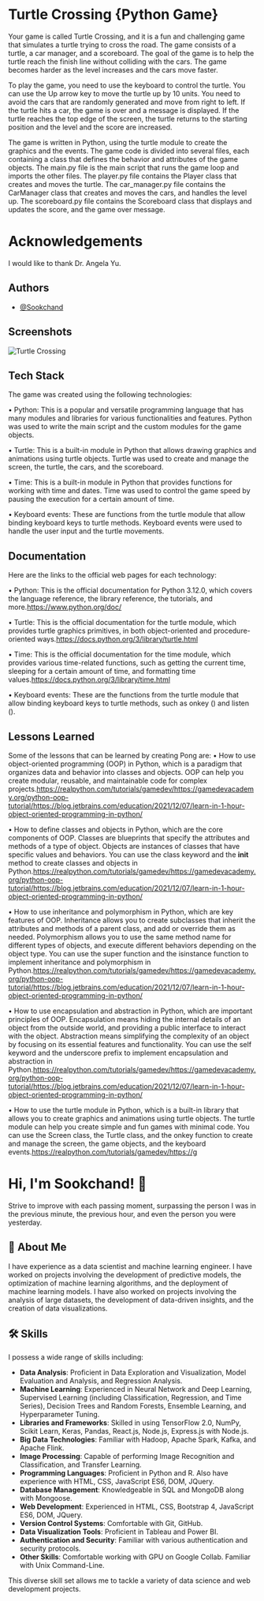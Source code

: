 
#  Turtle Crossing {Python Game}
Your game is called Turtle Crossing, and it is a fun and challenging game that simulates a turtle trying to cross the road. The game consists of a turtle, a car manager, and a scoreboard. The goal of the game is to help the turtle reach the finish line without colliding with the cars. The game becomes harder as the level increases and the cars move faster.

To play the game, you need to use the keyboard to control the turtle. You can use the Up arrow key to move the turtle up by 10 units. You need to avoid the cars that are randomly generated and move from right to left. If the turtle hits a car, the game is over and a message is displayed. If the turtle reaches the top edge of the screen, the turtle returns to the starting position and the level and the score are increased.

The game is written in Python, using the turtle module to create the graphics and the events. The game code is divided into several files, each containing a class that defines the behavior and attributes of the game objects. The main.py file is the main script that runs the game loop and imports the other files. The player.py file contains the Player class that creates and moves the turtle. The car_manager.py file contains the CarManager class that creates and moves the cars, and handles the level up. The scoreboard.py file contains the Scoreboard class that displays and updates the score, and the game over message.
#  Acknowledgements
I would like to thank Dr. Angela Yu.
## Authors

- [@Sookchand](https://github.com/Sookchand)


## Screenshots

![Turtle Crossing](https://github.com/Sookchand/Turtle-Crossing/assets/34344439/d7df11ad-badd-4836-8c18-acc586ac4131)



## Tech Stack
The game was created using the following technologies:

•  Python: This is a popular and versatile programming language that has many modules and libraries for various functionalities and features. Python was used to write the main script and the custom modules for the game objects.

•  Turtle: This is a built-in module in Python that allows drawing graphics and animations using turtle objects. Turtle was used to create and manage the screen, the turtle, the cars, and the scoreboard.

•  Time: This is a built-in module in Python that provides functions for working with time and dates. Time was used to control the game speed by pausing the execution for a certain amount of time.

•  Keyboard events: These are functions from the turtle module that allow binding keyboard keys to turtle methods. Keyboard events were used to handle the user input and the turtle movements.




## Documentation
Here are the links to the official web pages for each technology:

•  Python: This is the official documentation for Python 3.12.0, which covers the language reference, the library reference, the tutorials, and more.https://www.python.org/doc/

•  Turtle: This is the official documentation for the turtle module, which provides turtle graphics primitives, in both object-oriented and procedure-oriented ways.https://docs.python.org/3/library/turtle.html

•  Time: This is the official documentation for the time module, which provides various time-related functions, such as getting the current time, sleeping for a certain amount of time, and formatting time values.https://docs.python.org/3/library/time.html

•  Keyboard events: These are the functions from the turtle module that allow binding keyboard keys to turtle methods, such as onkey () and listen ().
## Lessons Learned
Some of the lessons that can be learned by creating Pong are:
•  How to use object-oriented programming (OOP) in Python, which is a paradigm that organizes data and behavior into classes and objects. OOP can help you create modular, reusable, and maintainable code for complex projects.https://realpython.com/tutorials/gamedev/https://gamedevacademy.org/python-oop-tutorial/https://blog.jetbrains.com/education/2021/12/07/learn-in-1-hour-object-oriented-programming-in-python/

•  How to define classes and objects in Python, which are the core components of OOP. Classes are blueprints that specify the attributes and methods of a type of object. Objects are instances of classes that have specific values and behaviors. You can use the class keyword and the __init__ method to create classes and objects in Python.https://realpython.com/tutorials/gamedev/https://gamedevacademy.org/python-oop-tutorial/https://blog.jetbrains.com/education/2021/12/07/learn-in-1-hour-object-oriented-programming-in-python/

•  How to use inheritance and polymorphism in Python, which are key features of OOP. Inheritance allows you to create subclasses that inherit the attributes and methods of a parent class, and add or override them as needed. Polymorphism allows you to use the same method name for different types of objects, and execute different behaviors depending on the object type. You can use the super function and the isinstance function to implement inheritance and polymorphism in Python.https://realpython.com/tutorials/gamedev/https://gamedevacademy.org/python-oop-tutorial/https://blog.jetbrains.com/education/2021/12/07/learn-in-1-hour-object-oriented-programming-in-python/

•  How to use encapsulation and abstraction in Python, which are important principles of OOP. Encapsulation means hiding the internal details of an object from the outside world, and providing a public interface to interact with the object. Abstraction means simplifying the complexity of an object by focusing on its essential features and functionality. You can use the self keyword and the underscore prefix to implement encapsulation and abstraction in Python.https://realpython.com/tutorials/gamedev/https://gamedevacademy.org/python-oop-tutorial/https://blog.jetbrains.com/education/2021/12/07/learn-in-1-hour-object-oriented-programming-in-python/

•  How to use the turtle module in Python, which is a built-in library that allows you to create graphics and animations using turtle objects. The turtle module can help you create simple and fun games with minimal code. You can use the Screen class, the Turtle class, and the onkey function to create and manage the screen, the game objects, and the keyboard events.https://realpython.com/tutorials/gamedev/https://g
# Hi, I'm Sookchand! 👋

Strive to improve with each passing moment, surpassing the person I was in the previous minute, the previous hour, and even the person you were yesterday.
## 🚀 About Me
I have experience as a data scientist and machine learning engineer. I have worked on projects involving the development of predictive models, the optimization of machine learning algorithms, and the deployment of machine learning models. I have also worked on projects involving the analysis of large datasets, the development of data-driven insights, and the creation of data visualizations.
## 🛠 Skills
I possess a wide range of skills including:

- **Data Analysis**: Proficient in Data Exploration and Visualization, Model Evaluation and Analysis, and Regression Analysis.
- **Machine Learning**: Experienced in Neural Network and Deep Learning, Supervised Learning (including Classification, Regression, and Time Series), Decision Trees and Random Forests, Ensemble Learning, and Hyperparameter Tuning.
- **Libraries and Frameworks**: Skilled in using TensorFlow 2.0, NumPy, Scikit Learn, Keras, Pandas, React.js, Node.js, Express.js with Node.js.
- **Big Data Technologies**: Familiar with Hadoop, Apache Spark, Kafka, and Apache Flink.
- **Image Processing**: Capable of performing Image Recognition and Classification, and Transfer Learning.
- **Programming Languages**: Proficient in Python and R. Also have experience with HTML, CSS, JavaScript ES6, DOM, JQuery.
- **Database Management**: Knowledgeable in SQL and MongoDB along with Mongoose.
- **Web Development**: Experienced in HTML, CSS, Bootstrap 4, JavaScript ES6, DOM, JQuery.
- **Version Control Systems**: Comfortable with Git, GitHub.
- **Data Visualization Tools**: Proficient in Tableau and Power BI.
- **Authentication and Security**: Familiar with various authentication and security protocols.
- **Other Skills**: Comfortable working with GPU on Google Collab. Familiar with Unix Command-Line.

This diverse skill set allows me to tackle a variety of data science and web development projects.
